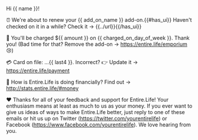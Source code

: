 Hi {{ name }}!

⏰ We're about to renew your {{ add_on_name }} add-on.{{#has_ui}} Haven't checked on it in a while? Check it → {{../url}}{{/has_ui}}

💸 You'll be charged ${{ amount }} on {{ charged_on_day_of_week }}. Thank you! 
(Bad time for that? Remove the add-on → https://entire.life/emporium 😢)

💳 Card on file: ...{{ last4 }}. Incorrect? 👉 Update it → https://entire.life/payment

🤑 How is Entire.Life is doing financially? Find out → http://stats.entire.life/#money

❤️ Thanks for all of your feedback and support for Entire.Life! Your enthusiasm
means at least as much to us as your money. If you ever want to give us ideas
of ways to make Entire.Life better, just reply to one of these emails or hit us
up on Twitter (https://twitter.com/yourentirelife) or Facebook (https://www.facebook.com/yourentirelife). We love hearing from you.
